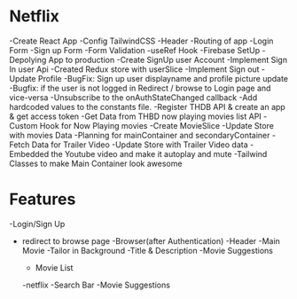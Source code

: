 # Netflix

-Create React App
-Config TailwindCSS
-Header 
-Routing of app
-Login Form
-Sign up Form
-Form Validation
-useRef Hook
-Firebase SetUp
-Depolying App to production
-Create SignUp user Account
-Implement Sign In user Api
-Created Redux store with userSlice
-Implement Sign out
-Update Profile
-BugFix: Sign up user displayname and profile picture update
-Bugfix: if the user is not logged in Redirect / browse to Login page and vice-versa
-Unsubscribe to the onAuthStateChanged callback
-Add hardcoded values to the constants file.
-Register THDB API & create an app & get access token
-Get Data from THBD now playing movies list API 
-Custom Hook for Now Playing movies 
-Create MovieSlice
-Update Store with movies Data
-Planning for mainContainer and secondaryContainer
-Fetch Data for Trailer Video
-Update Store with Trailer Video data
-Embedded the Youtube video and make it autoplay and mute
-Tailwind Classes to make Main Container look awesome 



# Features
-Login/Sign Up
 - redirect to browse page
-Browser(after Authentication)
 -Header
 -Main Movie 
  -Tailor in Background
  -Title & Description 
  -Movie Suggestions
    - Movie List

    -netflix 
     -Search Bar
     -Movie Suggestions